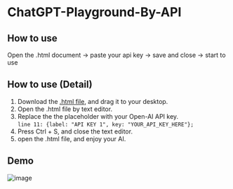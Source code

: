 # ChatGPT-Playground-By-API

## How to use
Open the .html document -> paste your api key -> save and close -> start to use

## How to use (Detail)
1. Download the [.html file](https://github.com/Henryyy-Hung/Chat-GPT-Localize-CN/archive/refs/heads/main.zip), and drag it to your desktop.
2. Open the .html file by text editor.
3. Replace the the placeholder with your Open-AI API key. <br />`line 11: {label: "API KEY 1", key: "YOUR_API_KEY_HERE"};`
4. Press Ctrl + S, and close the text editor.
5. open the .html file, and enjoy your AI.

## Demo
![image](https://user-images.githubusercontent.com/78750074/233300377-d7832934-3b64-4582-934c-c81598f82041.png)
